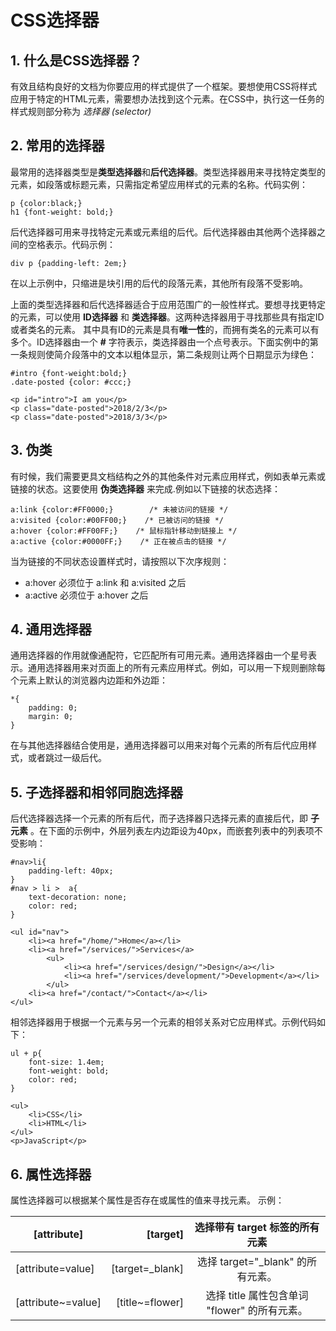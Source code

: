 # CSS选择器

## 1\. 什么是CSS选择器？

有效且结构良好的文档为你要应用的样式提供了一个框架。要想使用CSS将样式应用于特定的HTML元素，需要想办法找到这个元素。在CSS中，执行这一任务的样式规则部分称为 _选择器 (selector)_

## 2\. 常用的选择器

最常用的选择器类型是**类型选择器**和**后代选择器**。类型选择器用来寻找特定类型的元素，如段落或标题元素，只需指定希望应用样式的元素的名称。代码实例：

```
p {color:black;}
h1 {font-weight: bold;}
```

后代选择器可用来寻找特定元素或元素组的后代。后代选择器由其他两个选择器之间的空格表示。代码示例：

```
div p {padding-left: 2em;}
```

在以上示例中，只缩进是块引用的后代的段落元素，其他所有段落不受影响。

上面的类型选择器和后代选择器适合于应用范围广的一般性样式。要想寻找更特定的元素，可以使用 **ID选择器** 和 **类选择器**。这两种选择器用于寻找那些具有指定ID或者类名的元素。 其中具有ID的元素是具有**唯一性**的，而拥有类名的元素可以有多个。ID选择器由一个 **#** 字符表示，类选择器由一个点号表示。下面实例中的第一条规则使简介段落中的文本以粗体显示，第二条规则让两个日期显示为绿色：

```
#intro {font-weight:bold;}
.date-posted {color: #ccc;}

<p id="intro">I am you</p>
<p class="date-posted">2018/2/3</p>
<p class="date-posted">2018/3/3</p>
```

## 3\. 伪类

有时候，我们需要更具文档结构之外的其他条件对元素应用样式，例如表单元素或链接的状态。这要使用 **伪类选择器** 来完成.例如以下链接的状态选择：

```
a:link {color:#FF0000;}        /* 未被访问的链接 */
a:visited {color:#00FF00;}    /* 已被访问的链接 */
a:hover {color:#FF00FF;}    /* 鼠标指针移动到链接上 */
a:active {color:#0000FF;}    /* 正在被点击的链接 */
```

当为链接的不同状态设置样式时，请按照以下次序规则：

- a:hover 必须位于 a:link 和 a:visited 之后
- a:active 必须位于 a:hover 之后

## 4\. 通用选择器

通用选择器的作用就像通配符，它匹配所有可用元素。通用选择器由一个星号表示。通用选择器用来对页面上的所有元素应用样式。例如，可以用一下规则删除每个元素上默认的浏览器内边距和外边距：

```
*{
    padding: 0;
    margin: 0;
}
```

在与其他选择器结合使用是，通用选择器可以用来对每个元素的所有后代应用样式，或者跳过一级后代。

## 5\. 子选择器和相邻同胞选择器

后代选择器选择一个元素的所有后代，而子选择器只选择元素的直接后代，即 **子元素** 。在下面的示例中，外层列表左内边距设为40px，而嵌套列表中的列表项不受影响：

```
#nav>li{
    padding-left: 40px;
}
#nav > li >  a{
    text-decoration: none;
    color: red;
}

<ul id="nav">
    <li><a href="/home/">Home</a></li>
    <li><a href="/services/">Services</a>
        <ul>
            <li><a href="/services/design/">Design</a></li>
            <li><a href="/services/development/">Development</a></li>
        </ul>
    <li><a href="/contact/">Contact</a></li>
</ul>
```

相邻选择器用于根据一个元素与另一个元素的相邻关系对它应用样式。示例代码如下：

```
ul + p{
    font-size: 1.4em;
    font-weight: bold;
    color: red;
}

<ul>
    <li>CSS</li>
    <li>HTML</li>
</ul>
<p>JavaScript</p>
```

## 6\. 属性选择器

属性选择器可以根据某个属性是否存在或属性的值来寻找元素。 示例：

[attribute] | [target] | 选择带有 target 标签的所有元素
----------- | -------: | :-----------------:
[attribute=value] | [target=_blank] | 选择 target="_blank" 的所有元素。
[attribute~=value] | [title~=flower] | 选择 title 属性包含单词 "flower" 的所有元素。
